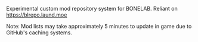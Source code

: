 Experimental custom mod repository system for BONELAB. Reliant on https://blrepo.laund.moe

Note: Mod lists may take approximately 5 minutes to update in game due to GitHub's caching systems.
